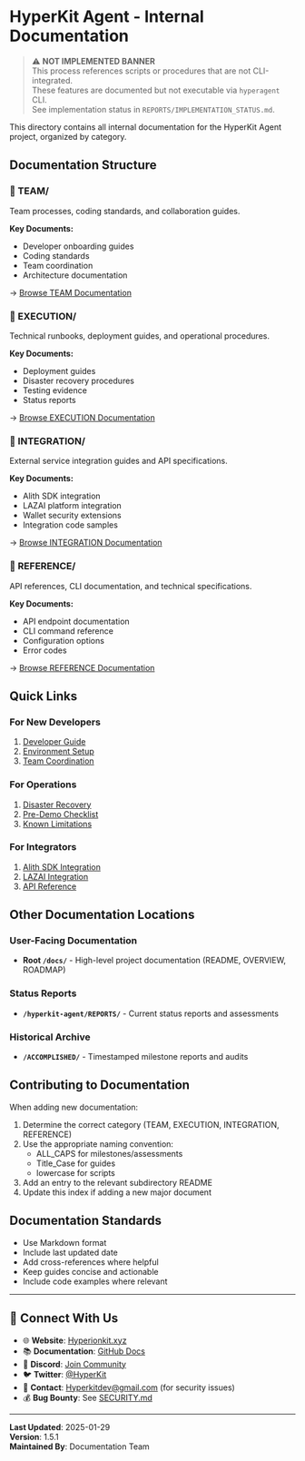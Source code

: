 # HyperKit Agent - Internal Documentation
> ⚠️ **NOT IMPLEMENTED BANNER**  
> This process references scripts or procedures that are not CLI-integrated.  
> These features are documented but not executable via `hyperagent` CLI.  
> See implementation status in `REPORTS/IMPLEMENTATION_STATUS.md`.



This directory contains all internal documentation for the HyperKit Agent project, organized by category.

## Documentation Structure

### 📁 TEAM/
Team processes, coding standards, and collaboration guides.

**Key Documents:**
- Developer onboarding guides
- Coding standards
- Team coordination
- Architecture documentation

→ [Browse TEAM Documentation](./TEAM/)

### 📁 EXECUTION/
Technical runbooks, deployment guides, and operational procedures.

**Key Documents:**
- Deployment guides
- Disaster recovery procedures
- Testing evidence
- Status reports

→ [Browse EXECUTION Documentation](./EXECUTION/)

### 📁 INTEGRATION/
External service integration guides and API specifications.

**Key Documents:**
- Alith SDK integration
- LAZAI platform integration
- Wallet security extensions
- Integration code samples

→ [Browse INTEGRATION Documentation](./INTEGRATION/)

### 📁 REFERENCE/
API references, CLI documentation, and technical specifications.

**Key Documents:**
- API endpoint documentation
- CLI command reference
- Configuration options
- Error codes

→ [Browse REFERENCE Documentation](./REFERENCE/)

## Quick Links

### For New Developers
1. [Developer Guide](./TEAM/DEVELOPER_GUIDE.md)
2. [Environment Setup](./GUIDE/ENVIRONMENT_SETUP.md)
3. [Team Coordination](./TEAM/TEAM_COORDINATION_GUIDE.md)

### For Operations
1. [Disaster Recovery](./EXECUTION/DISASTER_RECOVERY.md)
2. [Pre-Demo Checklist](./EXECUTION/PRE_DEMO_CHECKLIST.md)
3. [Known Limitations](./EXECUTION/KNOWN_LIMITATIONS.md)

### For Integrators
1. [Alith SDK Integration](./INTEGRATION/ALITH_SDK_INTEGRATION_ROADMAP.md)
2. [LAZAI Integration](./INTEGRATION/LAZAI_INTEGRATION_GUIDE.md)
3. [API Reference](./REFERENCE/API_REFERENCE.md)

## Other Documentation Locations

### User-Facing Documentation
- **Root `/docs/`** - High-level project documentation (README, OVERVIEW, ROADMAP)

### Status Reports
- **`/hyperkit-agent/REPORTS/`** - Current status reports and assessments

### Historical Archive
- **`/ACCOMPLISHED/`** - Timestamped milestone reports and audits

## Contributing to Documentation

When adding new documentation:

1. Determine the correct category (TEAM, EXECUTION, INTEGRATION, REFERENCE)
2. Use the appropriate naming convention:
   - ALL_CAPS for milestones/assessments
   - Title_Case for guides
   - lowercase for scripts
3. Add an entry to the relevant subdirectory README
4. Update this index if adding a new major document

## Documentation Standards

- Use Markdown format
- Include last updated date
- Add cross-references where helpful
- Keep guides concise and actionable
- Include code examples where relevant

---

## 🔗 **Connect With Us**

- 🌐 **Website**: [Hyperionkit.xyz](http://hyperionkit.xyz/)
- 📚 **Documentation**: [GitHub Docs](https://github.com/Hyperionkit/Hyperkit-Agent)
- 💬 **Discord**: [Join Community](https://discord.com/invite/MDh7jY8vWe)
- 🐦 **Twitter**: [@HyperKit](https://x.com/HyperionKit)
- 📧 **Contact**: [Hyperkitdev@gmail.com](mailto:Hyperkitdev@gmail.com) (for security issues)
- 💰 **Bug Bounty**: See [SECURITY.md](../../../SECURITY.md)

---

**Last Updated**: 2025-01-29  
**Version**: 1.5.1  
**Maintained By**: Documentation Team
